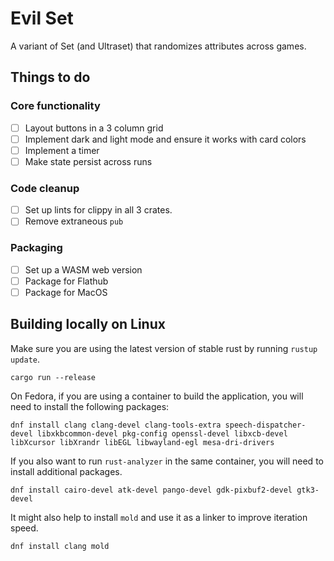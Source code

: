 # Evil Set

A variant of Set (and Ultraset) that randomizes attributes across games.

## Things to do

### Core functionality
- [ ] Layout buttons in a 3 column grid
- [ ] Implement dark and light mode and ensure it works with card colors
- [ ] Implement a timer
- [ ] Make state persist across runs

### Code cleanup
- [ ] Set up lints for clippy in all 3 crates.
- [ ] Remove extraneous `pub`

### Packaging
- [ ] Set up a WASM web version
- [ ] Package for Flathub
- [ ] Package for MacOS

## Building locally on Linux

Make sure you are using the latest version of stable rust by running `rustup update`.

`cargo run --release`

On Fedora, if you are using a container to build the application, you will need to install the following packages:

`dnf install clang clang-devel clang-tools-extra speech-dispatcher-devel libxkbcommon-devel pkg-config openssl-devel libxcb-devel libXcursor libXrandr libEGL libwayland-egl mesa-dri-drivers`

If you also want to run `rust-analyzer` in the same container, you will need to install additional packages.

`dnf install cairo-devel atk-devel pango-devel gdk-pixbuf2-devel gtk3-devel`

It might also help to install `mold` and use it as a linker to improve iteration speed.

`dnf install clang mold`
